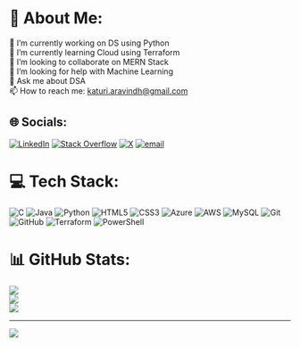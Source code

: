 # 💫 About Me:
🔭 I’m currently working on DS using Python<br>🌱 I’m currently learning Cloud using Terraform<br>👯 I’m looking to collaborate on MERN Stack<br>🤔 I’m looking for help with Machine Learning<br>💬 Ask me about DSA<br>📫 How to reach me: katuri.aravindh@gmail.com


## 🌐 Socials:
[![LinkedIn](https://img.shields.io/badge/LinkedIn-%230077B5.svg?logo=linkedin&logoColor=white)](https://linkedin.com/in/https://www.linkedin.com/in/katuri-aravind-15849b257/) [![Stack Overflow](https://img.shields.io/badge/-Stackoverflow-FE7A16?logo=stack-overflow&logoColor=white)](https://stackoverflow.com/users/https://stackoverflow.com/users/23724937/katuri-aravind) [![X](https://img.shields.io/badge/X-black.svg?logo=X&logoColor=white)](https://x.com/katuri_aravind) [![email](https://img.shields.io/badge/Email-D14836?logo=gmail&logoColor=white)](mailto:katuri.aravindh@gmail.com) 

# 💻 Tech Stack:
![C](https://img.shields.io/badge/c-%2300599C.svg?style=for-the-badge&logo=c&logoColor=white) ![Java](https://img.shields.io/badge/java-%23ED8B00.svg?style=for-the-badge&logo=openjdk&logoColor=white) ![Python](https://img.shields.io/badge/python-3670A0?style=for-the-badge&logo=python&logoColor=ffdd54) ![HTML5](https://img.shields.io/badge/html5-%23E34F26.svg?style=for-the-badge&logo=html5&logoColor=white) ![CSS3](https://img.shields.io/badge/css3-%231572B6.svg?style=for-the-badge&logo=css3&logoColor=white) ![Azure](https://img.shields.io/badge/azure-%230072C6.svg?style=for-the-badge&logo=microsoftazure&logoColor=white) ![AWS](https://img.shields.io/badge/AWS-%23FF9900.svg?style=for-the-badge&logo=amazon-aws&logoColor=white) ![MySQL](https://img.shields.io/badge/mysql-4479A1.svg?style=for-the-badge&logo=mysql&logoColor=white) ![Git](https://img.shields.io/badge/git-%23F05033.svg?style=for-the-badge&logo=git&logoColor=white) ![GitHub](https://img.shields.io/badge/github-%23121011.svg?style=for-the-badge&logo=github&logoColor=white) ![Terraform](https://img.shields.io/badge/terraform-%235835CC.svg?style=for-the-badge&logo=terraform&logoColor=white) ![PowerShell](https://img.shields.io/badge/PowerShell-%235391FE.svg?style=for-the-badge&logo=powershell&logoColor=white)
# 📊 GitHub Stats:
![](https://github-readme-stats.vercel.app/api?username=Aravindkaturi&theme=swift&hide_border=false&include_all_commits=false&count_private=false)<br/>
![](https://nirzak-streak-stats.vercel.app/?user=Aravindkaturi&theme=swift&hide_border=false)<br/>
![](https://github-readme-stats.vercel.app/api/top-langs/?username=Aravindkaturi&theme=swift&hide_border=false&include_all_commits=false&count_private=false&layout=compact)

---
[![](https://visitcount.itsvg.in/api?id=Aravindkaturi&icon=0&color=0)](https://visitcount.itsvg.in)

<!-- Proudly created with GPRM ( https://gprm.itsvg.in ) -->
